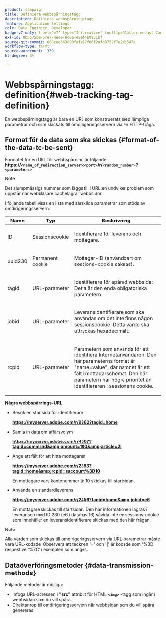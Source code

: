```yaml
---
product: campaign
title: Definiera webbspårningstagg
description: Definiera webbspårningstagg
feature: Application Settings
role: Data Engineer, Developer
badge-v7-only: label="v7" type="Informative" tooltip="Gäller endast Campaign Classic v7"
exl-id: 0b5575be-57e7-4eee-9c0a-e9ef4b0931bf
source-git-commit: 668cee663890fafe27f86f2afd3752f7e2ab347a
workflow-type: tm+mt
source-wordcount: '339'
ht-degree: 3%

---
```


# Webbspårningstagg: definition{#web-tracking-tag-definition}



En webbspårningstagg är bara en URL som konstruerats med lämpliga parametrar och som skickats till omdirigeringsservern via en HTTP-fråga.

## Format för de data som ska skickas {#format-of-the-data-to-be-sent}

Formatet för en URL för webbspårning är följande: **https://`<name_of_redirection_server>`:`<port>`/r/`<random_number>`?`<parameters>`**

>[!NOTE]
>
>Det slumpmässiga nummer som läggs till i URL:en undviker problem som uppstår när webbläsare cachelagrar webbsidor.

I följande tabell visas en lista med särskilda parametrar som stöds av omdirigeringsservern.

<table>
                     <thead>
                        <tr>
                           <th>Namn</th>
                           <th>Typ</th>
                           <th>Beskrivning</th> 
                        </tr> 
                     </thead>
                     <tbody>
                        <tr>
                           <td>
                              <p>ID</p> 
                           </td>
                           <td>
                              <p>Sessionscookie</p> 
                           </td>
                           <td>
                              <p>Identifierare för leverans och mottagare.</p> 
                           </td> 
                        </tr>
                        <tr>
                           <td>
                              <p>uuid230</p> 
                           </td>
                           <td>
                              <p>Permanent cookie</p> 
                           </td>
                           <td>
                              <p>Mottagar-ID (användbart om sessions-cookie saknas).</p> 
                           </td> 
                        </tr>
                        <tr>
                           <td>
                              <p>tagid</p> 
                           </td>
                           <td>
                              <p>URL-parameter</p> 
                           </td>
                           <td>
                              <p>Identifierare för spårad webbsida: Detta är den enda obligatoriska parametern.</p> 
                           </td> 
                        </tr>
                        <tr>
                           <td>
                              <p>jobid</p> 
                           </td>
                           <td>
                              <p>URL-parameter</p> 
                           </td>
                           <td>
                              <p>Leveransidentifierare som ska användas om det inte finns någon sessionscookie. Detta värde ska uttryckas hexadecimalt.
                              </p> 
                           </td> 
                        </tr>
                        <tr>
                           <td>
                              <p>rcpid</p> 
                           </td>
                           <td>
                              <p>URL-parameter</p> 
                           </td>
                           <td>
                              <p>Parametern som används för att identifiera Internetanvändaren. Den här parameterns format är "name=value", där namnet är ett fält i mottagarschemat. Den här parametern har högre prioritet än identifieraren i sessionens cookie.
                              </p> 
                           </td> 
                        </tr> 
                     </tbody>  
                  </table>

**Några webbspårnings-URL**

* Besök en startsida för identifierare

  **https://myserver.adobe.com/r/9862?tagid=home**

* Samla in data om affärsvolym

  **https://myserver.adobe.com/r/4567?tagid=command&amp;amount=100&amp;article=2l**

* Ange ett fält för att hitta mottagaren

  **https://myserver.adobe.com/r/2353?tagid=home&amp;rcpid=saccount%3D10**

  En mottagare vars kontonummer är 10 skickas till startsidan.

* Använda en standardleverans

  **https://myserver.adobe.com/r/2456?tagid=home&amp;jobid=e6**

  En mottagare skickas till startsidan. Den här informationen lagras i leveransen med ID 230 (e6 i databas 16) såvida inte en sessions-cookie som innehåller en leveransidentifierare skickas med den här frågan.

>[!NOTE]
>
>Alla värden som skickas till omdirigeringsservern via URL-parametrar måste vara URL-kodade. Observera att tecknen &#39;=&#39; och &#39;|&#39; är kodade som &#39;%3D&#39; respektive &#39;%7C&#39; i exemplen som anges.

## Dataöverföringsmetoder {#data-transmission-methods}

Följande metoder är möjliga:

* Infoga URL-adressen i **&quot;src&quot;** attribut för HTML **`<img>`** -tagg som ingår i webbsidan som du vill spåra.
* Direktanrop till omdirigeringsservern när webbsidan som du vill spåra genereras.
